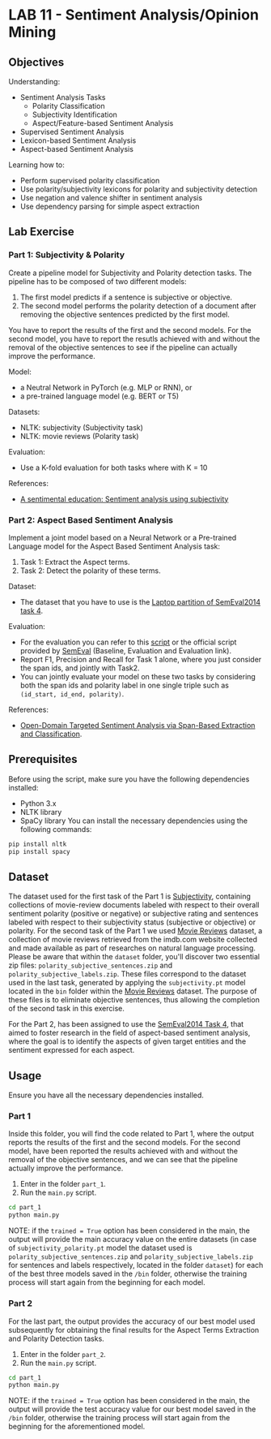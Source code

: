 # LAB 11 - Sentiment Analysis/Opinion Mining

## Objectives
Understanding:
- Sentiment Analysis Tasks
  - Polarity Classification
  - Subjectivity Identification
  - Aspect/Feature-based Sentiment Analysis
- Supervised Sentiment Analysis
- Lexicon-based Sentiment Analysis
- Aspect-based Sentiment Analysis

Learning how to:
- Perform supervised polarity classification
- Use polarity/subjectivity lexicons for polarity and subjectivity detection
- Use negation and valence shifter in sentiment analysis
- Use dependency parsing for simple aspect extraction

## Lab Exercise
### Part 1: Subjectivity & Polarity
Create a pipeline model for Subjectivity and Polarity detection tasks. The pipeline has to be composed of two different models:
1. The first model predicts if a sentence is subjective or objective.
2. The second model performs the polarity detection of a document after removing the objective sentences predicted by the first model.

You have to report the results of the first and the second models. For the second model, you have to report the resutls achieved with and without the removal of the objective sentences to see if the pipeline can actually improve the performance.

Model:
- a Neutral Network in PyTorch (e.g. MLP or RNN), or
- a pre-trained language model (e.g. BERT or T5)

Datasets:
- NLTK: subjectivity (Subjectivity task)
- NLTK: movie reviews (Polarity task)

Evaluation:
- Use a K-fold evaluation for both tasks where with K = 10

References:
- [A sentimental education: Sentiment analysis using subjectivity](https://arxiv.org/pdf/cs/0409058.pdf)

### Part 2: Aspect Based Sentiment Analysis
Implement a joint model based on a Neural Network or a Pre-trained Language model for the Aspect Based Sentiment Analysis task:
1. Task 1: Extract the Aspect terms.
2. Task 2: Detect the polarity of these terms.

Dataset:
- The dataset that you have to use is the [Laptop partition of SemEval2014 task 4](https://github.com/lixin4ever/E2E-TBSA/tree/master/data).

Evaluation:
- For the evaluation you can refer to this [script](https://github.com/lixin4ever/E2E-TBSA/blob/master/evals.py) or the official script provided by [SemEval](https://alt.qcri.org/semeval2014/task4/index.php?id=data-and-tools) (Baseline, Evaluation and Evaluation link).
- Report F1, Precision and Recall for Task 1 alone, where you just consider the span ids, and jointly with Task2.
- You can jointly evaluate your model on these two tasks by considering both the span ids and polarity label in one single triple such as `(id_start, id_end, polarity)`.

References:
- [Open-Domain Targeted Sentiment Analysis via Span-Based Extraction and Classification](https://arxiv.org/pdf/1906.03820.pdf).

## Prerequisites
Before using the script, make sure you have the following dependencies installed:
- Python 3.x
- NLTK library
- SpaCy library
You can install the necessary dependencies using the following commands:
```bash
pip install nltk
pip install spacy
```

## Dataset
The dataset used for the first task of the Part 1 is [Subjectivity](https://paperswithcode.com/dataset/subj), containing collections of movie-review documents labeled with respect to their overall sentiment polarity (positive or negative) or subjective rating and sentences labeled with respect to their subjectivity status (subjective or objective) or polarity.
For the second task of the Part 1 we used [Movie Reviews](https://www.kaggle.com/datasets/vipulgandhi/movie-review-dataset) dataset, a collection of movie reviews retrieved from the imdb.com website collected and made available as part of researches on natural language processing. 
Please be aware that within the `dataset` folder, you'll discover two essential zip files: `polarity_subjective_sentences.zip` and `polarity_subjective_labels.zip`. These files correspond to the dataset used in the last task, generated by applying the `subjectivity.pt` model located in the `bin` folder within the [Movie Reviews](https://www.kaggle.com/datasets/vipulgandhi/movie-review-dataset) dataset. The purpose of these files is to eliminate objective sentences, thus allowing the completion of the second task in this exercise.

For the Part 2, has been assigned to use the [SemEval2014 Task 4](https://aclanthology.org/S14-2004.pdf), that aimed to foster research in the field of aspect-based sentiment analysis, where the goal is to identify the aspects of given target entities and the sentiment expressed for each aspect.

## Usage
Ensure you have all the necessary dependencies installed.

### Part 1
Inside this folder, you will find the code related to Part 1, where the output reports the results of the first and the second models. For the second model, have been reported the results achieved with and without the removal of the objective sentences, and we can see that the pipeline actually improve the performance.
1. Enter in the folder `part_1`.
2. Run the `main.py` script.
```bash
cd part_1
python main.py
```

NOTE: if the `trained = True` option has been considered in the main, the output will provide the main accuracy value on the entire datasets (in case of `subjectivity_polarity.pt` model the dataset used is `polarity_subjective_sentences.zip` and `polarity_subjective_labels.zip` for sentences and labels respectively, located in the folder `dataset`) for each of the best three models saved in the `/bin` folder, otherwise the training process will start again from the beginning for each model.

### Part 2
For the last part, the output provides the accuracy of our best model used subsequently for obtaining the final results for the Aspect Terms Extraction and Polarity Detection tasks.
1. Enter in the folder `part_2`.
2. Run the `main.py` script.
```bash
cd part_1
python main.py
```

NOTE: if the `trained = True` option has been considered in the main, the output will provide the test accuracy value for our best model saved in the `/bin` folder, otherwise the training process will start again from the beginning for the aforementioned model.
